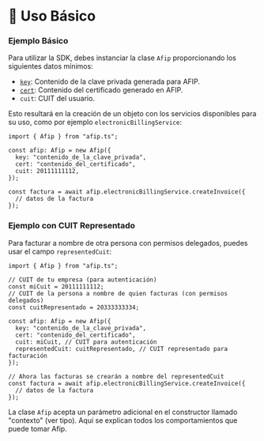 # 🚀 Uso Básico

### Ejemplo Básico

Para utilizar la SDK, debes instanciar la clase `Afip` proporcionando los siguientes datos mínimos:

- [`key`](https://www.afip.gob.ar/ws/documentacion/certificados.asp): Contenido de la clave privada generada para AFIP.
- [`cert`](https://www.afip.gob.ar/ws/documentacion/certificados.asp): Contenido del certificado generado en AFIP.
- `cuit`: CUIT del usuario.

Esto resultará en la creación de un objeto con los servicios disponibles para su uso, como por ejemplo `electronicBillingService`:

```ts:line-numbers
import { Afip } from "afip.ts";

const afip: Afip = new Afip({
  key: "contenido_de_la_clave_privada",
  cert: "contenido_del_certificado",
  cuit: 20111111112,
});

const factura = await afip.electronicBillingService.createInvoice({
  // datos de la factura
});
```

### Ejemplo con CUIT Representado

Para facturar a nombre de otra persona con permisos delegados, puedes usar el campo `representedCuit`:

```ts:line-numbers
import { Afip } from "afip.ts";

// CUIT de tu empresa (para autenticación)
const miCuit = 20111111112;
// CUIT de la persona a nombre de quien facturas (con permisos delegados)
const cuitRepresentado = 20333333334;

const afip: Afip = new Afip({
  key: "contenido_de_la_clave_privada",
  cert: "contenido_del_certificado",
  cuit: miCuit, // CUIT para autenticación
  representedCuit: cuitRepresentado, // CUIT representado para facturación
});

// Ahora las facturas se crearán a nombre del representedCuit
const factura = await afip.electronicBillingService.createInvoice({
  // datos de la factura
});
```

La clase `Afip` acepta un parámetro adicional en el constructor llamado "contexto" (ver tipo). Aquí se explican todos los comportamientos que puede tomar Afip.